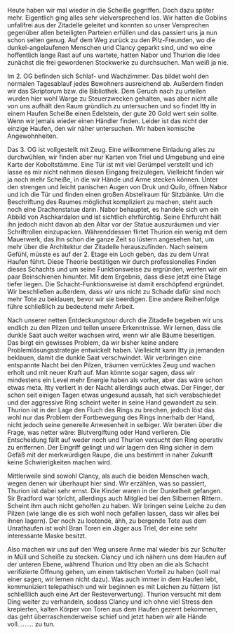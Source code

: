 Heute haben wir mal wieder in die Scheiße gegriffen.
Doch dazu später mehr. Eigentlich ging alles sehr vielversprechend los. Wir hatten die Goblins unfallfrei aus der Zitadelle geleitet und konnten so unser Versprechen gegenüber allen beteiligten Parteien erfüllen und das passiert uns ja nun schon selten genug.
Auf dem Weg zurück zu den Pilz-Freunden, wo die dunkel-angelaufenen Menschen und Clancy geparkt sind, und wo eine hoffentlich lange Rast auf uns wartete, hatten Nabor und Thurion die Idee zunächst die frei gewordenen Stockwerke zu durchsuchen. Man weiß ja nie.

Im 2. OG befinden sich Schlaf- und Wachzimmer. Das bildet wohl den normalen Tagesablauf jedes Bewohners ausreichend ab. Außerdem finden wir das Skriptorum bzw. die Bibliothek. Dem Geruch nach zu urteilen wurden hier wohl Warge zu Steuerzwecken gehalten, was aber nicht alle von uns aufhält den Raum gründlich zu untersuchen und so findet Itty in einem Haufen Scheiße einen Edelstein, der gute 20 Gold wert sein sollte. Wenn wir jemals wieder einen Händler finden. Leider ist das nicht der einzige Haufen, den wir näher untersuchen. Wir haben komische Angewohnheiten.

Das 3. OG ist vollgestellt mit Zeug. Eine willkommene Einladung alles zu durchwühlen, wir finden aber nur Karten von Triel und Umgebung und eine Karte der Koboltstämme. Eine Tür ist mit viel Gerümpel verstellt und ich lasse es mir nicht nehmen diesen Eingang freizulegen. Vielleicht finden wir ja noch mehr Scheiße, in die wir Hände und Arme stecken können. Unter den strengen und leicht panischen Augen von Druk und Quilo, öffnen Nabor und ich die Tür und finden einen großen Abstellraum für Sitzbänke. Um die Beschriftung des Raumes möglichst kompliziert zu machen, steht auch noch eine Drachenstatue darin. Nabor behauptet, es handele sich um ein Abbild von Aschkardalon und ist sichtlich ehrfürchtig. Seine Ehrfurcht hält ihn jedoch nicht davon ab den Altar vor der Statue auszuräumen und vier Schriftrollen einzupacken.
Währenddessen flirtet Thurion ein wenig mit dem Mauerwerk, das ihn schon die ganze Zeit so lüstern angesehen hat, um mehr über die Architektur der Zitadelle herauszufinden. Nach seinem Gefühl, müsste es auf der 2. Etage ein Loch geben, das zu dem Unrat Haufen führt. Diese Theorie bestätigen wir durch professionelles Finden dieses Schachts und um seine Funktionsweise zu ergründen, werfen wir ein paar Beinschienen hinunter. Mit dem Ergebnis, dass diese jetzt eine Etage tiefer liegen. Die Schacht-Funktionsweise ist damit erschöpfend ergründet. Wir beschließen außerdem, dass wir uns nicht zu Schade dafür sind noch mehr Tote zu beklauen, bevor wir sie beerdigen. Eine andere Reihenfolge führe schließlich zu bedeutend mehr Arbeit.

Nach unserer netten Entdeckungstour durch die Zitadelle begeben wir uns endlich zu den Pilzen und teilen unsere Erkenntnisse. Wir lernen, dass die dunkle Saat auch weiter wachsen wird, wenn wir alle Bäume beseitigen. Das birgt ein gewisses Problem, da wir bisher keine andere Problemlösungsstrategie entwickelt haben. Vielleicht kann Itty ja jemanden beklauen, damit die dunkle Saat verschwindet.
Wir verbringen eine entspannte Nacht bei den Pilzen, träumen verrücktes Zeug und wachen erholt und mit neuer Kraft auf. Man könnte sogar sagen, dass wir mindestens ein Level mehr Energie haben als vorher, aber das wäre schon etwas meta.
Itty verliert in der Nacht allerdings auch etwas. Der Finger, der schon seit einigen Tagen etwas ungesund aussah, hat sich verabschiedet und der aggressive Ring scheint weiter in seine Hand gewandert zu sein. Thurion ist in der Lage den Fluch des Rings zu brechen, jedoch löst das wohl nur das Problem der Fortbewegung des Rings innerhalb der Hand, nicht jedoch seine generelle Anwesenheit in selbiger.
Wir beraten über die Frage, was netter wäre: Blutvergiftung oder Hand verlieren. Die Entscheidung fällt auf weder noch und Thurion versucht den Ring operativ zu entfernen. Der Eingriff gelingt und wir lagern den Ring sicher in dem Gefäß mit der merkwürdigen Raupe, die uns bestimmt in naher Zukunft keine Schwierigkeiten machen wird.

Mittlerweile sind sowohl Clancy, als auch die beiden Menschen wach, wegen denen wir überhaupt hier sind. Wir erzählen, was so passiert, Thurion ist dabei sehr ernst. Die Kinder waren in der Dunkelheit gefangen. Sir Bradford war töricht, allerdings auch Mitglied bei den Silbernen Rittern. Scheint ihm auch nicht geholfen zu haben. Wir bringen seine Leiche zu den Pilzen (wie lange die es sich wohl noch gefallen lassen, dass wir alles bei ihnen lagern). Der noch zu lootende, ähh, zu bergende Tote aus dem Unrathaufen ist wohl Bran Toren ein Jäger aus Triel, der eine sehr interessante Maske besitzt.

Also machen wir uns auf den Weg unsere Arme mal wieder bis zur Schulter in Müll und Scheiße zu stecken. Clancy und ich nähern uns dem Haufen auf der unteren Ebene, während Thurion und Itty oben an die als Schacht verifizierte Öffnung gehen, um einen taktischen Vorteil zu haben (soll mal einer sagen, wir lernen nicht dazu). Was auch immer in dem Haufen lebt, kommuniziert telepathisch und wir beginnen es mit Leichen zu füttern (ist schließlich auch eine Art der Resteverwertung). Thurion versucht mit dem Ding weiter zu verhandeln, sodass Clancy und ich ohne viel Stress den krepierten, kalten Körper von Toren aus dem Haufen gezerrt bekommen, das geht überraschenderweise schief und jetzt haben wir alle Hände voll......... zu tun.